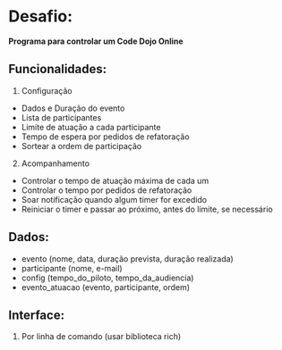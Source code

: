 Desafio:
========

**Programa para controlar um Code Dojo Online**

Funcionalidades:
----------------

1) Configuração

* Dados e Duração do evento
* Lista de participantes
* Limite de atuação a cada participante
* Tempo de espera por pedidos de refatoração
* Sortear a ordem de participação

2) Acompanhamento

* Controlar o tempo de atuação máxima de cada um
* Controlar o tempo por pedidos de refatoração
* Soar notificação quando algum timer for excedido
* Reiniciar o timer e passar ao próximo, antes do limite, se necessário

Dados:
------

* evento (nome, data, duração prevista, duração realizada)
* participante (nome, e-mail)
* config (tempo_do_piloto, tempo_da_audiencia)
* evento_atuacao (evento, participante, ordem)

Interface:
----------

1) Por linha de comando (usar biblioteca rich)
